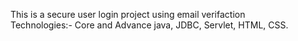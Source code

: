This is a secure user login project using email verifaction
<br>
Technologies:- Core and Advance java, JDBC, Servlet, HTML, CSS.
